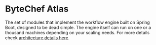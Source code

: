# ByteChef Atlas
The set of modules that implement the workflow engine built on Spring Boot, designed to be dead simple. The engine itself can run on one or a thousand machines depending on your scaling needs. For more details check [architecture details here](https://docs.bytechef.io/architecture?utm_source=github&utm_medium=organic&utm_campaign=readme).
